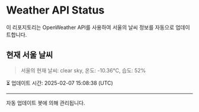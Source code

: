 
# Weather API Status

이 리포지토리는 OpenWeather API를 사용하여 서울의 날씨 정보를 자동으로 업데이트합니다.

## 현재 서울 날씨
> 서울의 현재 날씨: clear sky, 온도: -10.36°C, 습도: 52%

⏳ 업데이트 시간: 2025-02-07 15:08:38 (UTC)

---
자동 업데이트 봇에 의해 관리됩니다.
